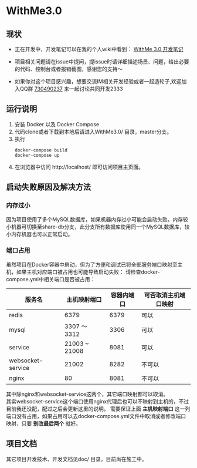 # WithMe3.0
## 现状
- 正在开发中，开发笔记可以在我的个人wiki中看到：  [WithMe 3.0 开发笔记](https://wiki.icedsoul.cn/?file=011-%E9%A1%B9%E7%9B%AE/001-WithMe/001-WithMe%E5%BC%80%E5%8F%91%E7%AC%94%E8%AE%B0)

- 项目相关问题请在issue中提问，提issue时请详细描述场景、问题，给出必要的代码、控制台或者报错截图，感谢您的支持～

- 如果你对这个项目感兴趣，想要交流IM相关开发经验或者一起造轮子,欢迎加入QQ群 [730490237](https://jq.qq.com/?_wv=1027&k=5MscE6Q) 来一起讨论共同开发2333


## 运行说明
1. 安装 Docker 以及 Docker Compose
2. 代码clone或者下载到本地后请进入WithMe3.0/ 目录，master分支。
3. 执行 
    ```shell
    docker-compose build
    docker-compose up
    ```
4. 在浏览器中访问 http://localhost/ 即可访问项目主页面。
## 启动失败原因及解决方法
### 内存过小
因为项目使用了多个MySQL数据库，如果机器内存过小可能会启动失败。内存较小机器可切换至share-db分支，此分支所有数据库使用同一个MySQL数据库，较小内存机器也可以正常启动。

### 端口占用
虽然项目在Docker容器中启动，但为了方便和调试已将全部服务端口映射至主机，如果主机对应端口被占用也可能导致启动失败：
请检查docker-compose.yml中相关端口是否被占用：

| 服务名 | 主机映射端口 | 容器内端口 | 可否取消主机端口映射 |
| ---- | ---- | ---- | ----  |
| redis | 6379 | 6379 | 可以 |
| mysql | 3307 ～ 3312 | 3306 | 可以 |
| service | 21003 ~ 21008| 8081 | 可以 |
| websocket-service | 21002 | 8282 | 不可以 |
| nginx | 80 | 8081 | 不可以 |

其中除nginx和websocket-service这两个，其它端口映射都可以取消。  
其实websocket-service这个端口使用nginx代理后也可以不映射到主机的，不过目前我还没配，配过之后会更新这里的说明。
需要保证上面 **主机映射端口** 这一列端口没有占用，如果占用可以去docker-compose.yml文件中取消或者修改端口映射，只要 **别改最后两个** 就好。

## 项目文档
其它项目开发技术、开发文档见doc/ 目录，目前尚在施工中。